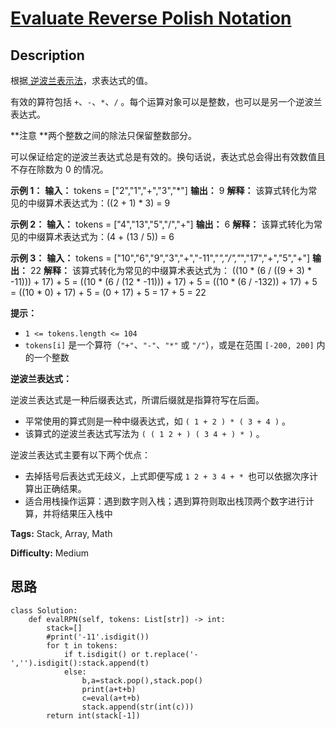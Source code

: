 # [Evaluate Reverse Polish Notation][title]

## Description

根据[
逆波兰表示法](https://baike.baidu.com/item/%E9%80%86%E6%B3%A2%E5%85%B0%E5%BC%8F/128437)，求表达式的值。

有效的算符包括 `+`、`-`、`*`、`/` 。每个运算对象可以是整数，也可以是另一个逆波兰表达式。

**注意  **两个整数之间的除法只保留整数部分。

可以保证给定的逆波兰表达式总是有效的。换句话说，表达式总会得出有效数值且不存在除数为 0 的情况。



**示例  1：**
            **输入：** tokens = ["2","1","+","3","*"]    **输出：** 9    **解释：** 该算式转化为常见的中缀算术表达式为：((2 + 1) * 3) = 9    

**示例  2：**
            **输入：** tokens = ["4","13","5","/","+"]    **输出：** 6    **解释：** 该算式转化为常见的中缀算术表达式为：(4 + (13 / 5)) = 6    

**示例  3：**
            **输入：** tokens = ["10","6","9","3","+","-11","*","/","*","17","+","5","+"]    **输出：** 22    **解释：** 该算式转化为常见的中缀算术表达式为：      ((10 * (6 / ((9 + 3) * -11))) + 17) + 5    = ((10 * (6 / (12 * -11))) + 17) + 5    = ((10 * (6 / -132)) + 17) + 5    = ((10 * 0) + 17) + 5    = (0 + 17) + 5    = 17 + 5    = 22



**提示：**

  * `1 <= tokens.length <= 104`
  * `tokens[i]` 是一个算符（`"+"`、`"-"`、`"*"` 或 `"/"`），或是在范围 `[-200, 200]` 内的一个整数



**逆波兰表达式：**

逆波兰表达式是一种后缀表达式，所谓后缀就是指算符写在后面。

  * 平常使用的算式则是一种中缀表达式，如 `( 1 + 2 ) * ( 3 + 4 )` 。
  * 该算式的逆波兰表达式写法为 `( ( 1 2 + ) ( 3 4 + ) * )` 。

逆波兰表达式主要有以下两个优点：

  * 去掉括号后表达式无歧义，上式即便写成 `1 2 + 3 4 + * `也可以依据次序计算出正确结果。
  * 适合用栈操作运算：遇到数字则入栈；遇到算符则取出栈顶两个数字进行计算，并将结果压入栈中


**Tags:** Stack, Array, Math

**Difficulty:** Medium

## 思路

``` python3
class Solution:
    def evalRPN(self, tokens: List[str]) -> int:
        stack=[]
        #print('-11'.isdigit())
        for t in tokens:
            if t.isdigit() or t.replace('-','').isdigit():stack.append(t)
            else:
                b,a=stack.pop(),stack.pop()
                print(a+t+b)
                c=eval(a+t+b)
                stack.append(str(int(c)))
        return int(stack[-1])
```

[title]: https://leetcode-cn.com/problems/evaluate-reverse-polish-notation
